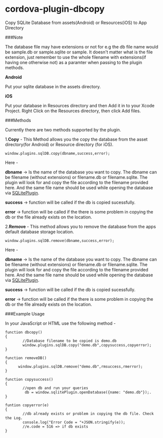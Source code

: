cordova-plugin-dbcopy
=====================

Copy SQLite Database from assets(Android) or Resources(iOS) to App Directory

###Note

The database file may have extensions or not for e.g the db file name would be sample.db or sample.sqlite or sample. It doesn't matter what is the file extension, just remember to use the whole filename with extensions(if having one otherwise not) as a paramter when passing to the plugin methods.

**Android**

Put your sqlite database in the assets directory.                                                                    


**iOS**

Put your database in Resources directory and then Add it in to your Xcode Project.
Right Click on the Resources directory, then click Add files.


###Methods

Currently there are two methods supported by the plugin.

1.**Copy** - This Method allows you the copy the database from the asset directory(for Android) or Resource directory (for iOS).

````
window.plugins.sqlDB.copy(dbname,success,error);
````
Here -

**dbname** -> Is the name of the database you want to copy. The dbname can be filename (without extensions) or filename.db or filename.sqlite. The plugin will look for and copy the file according to the filename provided here. And the same file name should be used while opening the database via [SQLitePlugin](https://github.com/brodysoft/Cordova-SQLitePlugin).
        
**success** -> function will be called if the db is copied sucessfully.
        
**error** -> function will be called if the there is some problem in copying the db or the file already exists on the location.

2.**Remove** - This method allows you to remove the database from the apps default database storage location.

````
window.plugins.sqlDB.remove(dbname,success,error);
````
Here -

**dbname** -> Is the name of the database you want to copy. The dbname can be filename (without extensions) or filename.db or filename.sqlite. The plugin will look for and copy the file according to the filename provided here. And the same file name should be used while opening the database via [SQLitePlugin](https://github.com/brodysoft/Cordova-SQLitePlugin).
        
**success** -> function will be called if the db is copied sucessfully.
        
**error** -> function will be called if the there is some problem in copying the db or the file already exists on the location.

###Example Usage

In your JavaScript or HTML use the following method - 

```
function dbcopy()
{
        //Database filename to be copied is demo.db
        window.plugins.sqlDB.copy("demo.db",copysuccess,copyerror);
}

function removeDB()
{
      window.plugins.sqlDB.remove("demo.db",rmsuccess,rmerror);  
}

function copysuccess()
{
        //open db and run your queries
         db = window.sqlitePlugin.openDatabase({name: "demo.db"});.
}

funtion copyerror(e)
{
        //db already exists or problem in copying the db file. Check the Log.
        console.log("Error Code = "+JSON.stringify(e));
        //e.code = 516 => if db exists
}

```

